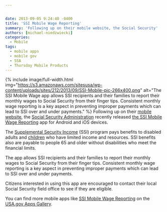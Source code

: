 ```yaml
---


date: 2013-09-05 9:24:40 -0400
title: 'SSI Mobile Wage Reporting'
summary: 'Following up on their mobile website, the Social Security'
authors: [michael-niedzwiecki]
categories:
  - Mobile
tags:
  - mobile apps
  - mobile gov
  - SSA
  - Thursday Mobile Products
---
```


{% include image/full-width.html img="https://s3.amazonaws.com/sitesusa/wp-content/uploads/sites/212/2013/09/SSI-Mobile-pic-266x400.png" alt="The SSI Mobile Wage app allows SSI recipients and their families to report their monthly wages to Social Security from their finger tips. Consistent monthly wage reporting is a key aspect in preventing improper payments which can lead to SSI over and under payments." %}
Following up on their [mobile website](https://www.WHATEVER/2013/05/30/social-securitys-mobile-website/ "Social Security’s Mobile Website"), the [Social Security Administration](http://www.ssa.gov/) recently released [the SSI Mobile Wage Reporting](http://apps.usa.gov/ssi-mobile-wage-reporting.shtml) app for Android and iOS devices.

The [Supplemental Security Income](http://www.ssa.gov/pubs/EN-05-11000.pdf) (SSI) program pays benefits to disabled adults and [children](http://www.ssa.gov/pubs/EN-05-10026.pdf) who have limited income and resources. SSI benefits also are payable to people 65 and older without disabilities who meet the financial limits.

The app allows SSI recipients and their families to report their monthly wages to Social Security from their finger tips. Consistent monthly wage reporting is a key aspect in preventing improper payments which can lead to SSI over and under payments.

Citizens interested in using this app are encouraged to contact their local Social Security field office to see if they are eligible.

You can find more mobile apps like [SSI Mobile Wage Reporting](http://apps.usa.gov/ssi-mobile-wage-reporting.shtml) on the [USA.gov Apps Gallery](http://apps.usa.gov/).